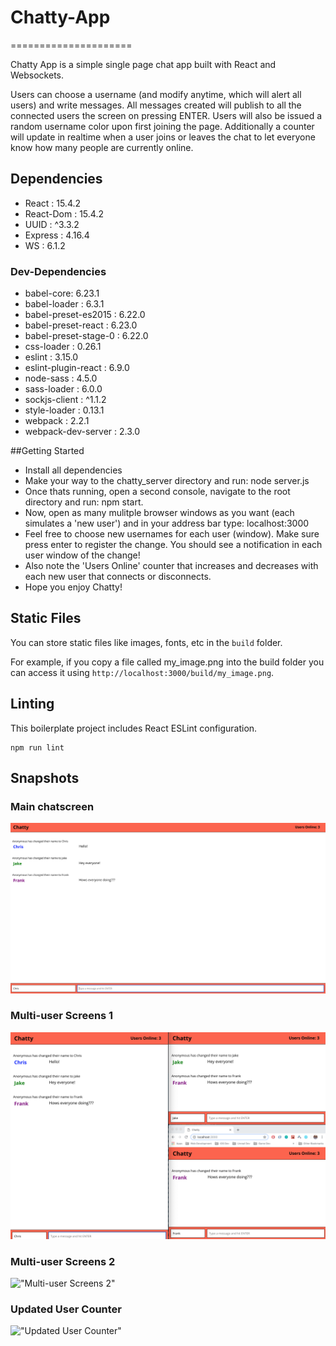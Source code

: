 # Chatty-App
=====================

Chatty App is a simple single page chat app built with React and Websockets.

Users can choose a username (and modify anytime, which will alert all users) and write messages. All messages created will publish to all the connected users the screen on pressing ENTER. Users will also be issued a random username color upon first joining the page. Additionally a counter will update in realtime when a user joins or leaves the chat to let everyone know how many people are currently online.

## Dependencies

* React : 15.4.2
* React-Dom : 15.4.2
* UUID : ^3.3.2
* Express : 4.16.4
* WS : 6.1.2

### Dev-Dependencies
* babel-core: 6.23.1
* babel-loader : 6.3.1
* babel-preset-es2015 : 6.22.0
* babel-preset-react : 6.23.0
* babel-preset-stage-0 : 6.22.0
* css-loader : 0.26.1
* eslint : 3.15.0
* eslint-plugin-react : 6.9.0
* node-sass : 4.5.0
* sass-loader : 6.0.0
* sockjs-client : ^1.1.2
* style-loader : 0.13.1
* webpack : 2.2.1
* webpack-dev-server : 2.3.0

##Getting Started
- Install all dependencies
- Make your way to the chatty_server directory and run: node server.js
- Once thats running, open a second console, navigate to the root directory and run: npm start.
- Now, open as many mulitple browser windows as you want (each simulates a 'new user') and in your address bar type: localhost:3000
- Feel free to choose new usernames for each user (window). Make sure press enter to register the change. You should see a notification in each user window of the change!
- Also note the 'Users Online' counter that increases and decreases with each new user that connects or disconnects.
- Hope you enjoy Chatty!

## Static Files

You can store static files like images, fonts, etc in the `build` folder.

For example, if you copy a file called my_image.png into the build folder you can access it using `http://localhost:3000/build/my_image.png`.

## Linting

This boilerplate project includes React ESLint configuration.

```
npm run lint

```
## Snapshots
### Main chatscreen
!["Main chat screen"](https://github.com/chrisstanarsenault/chatty-app/blob/master/docs/Chatty-App-SS-1.png?raw=true)

### Multi-user Screens 1
!["Multi-user Screens 1"](https://github.com/chrisstanarsenault/chatty-app/blob/master/docs/Chatty-App-SS-2.png?raw=true)

### Multi-user Screens 2
!["Multi-user Screens 2"](https://github.com/chrisstanarsenault/hookeai-poke/blob/master/docs/hookeai-poke-ss-main1.png?raw=true)

### Updated User Counter
!["Updated User Counter"](https://github.com/chrisstanarsenault/hookeai-poke/blob/master/docs/hookeai-poke-ss-main1.png?raw=true)

